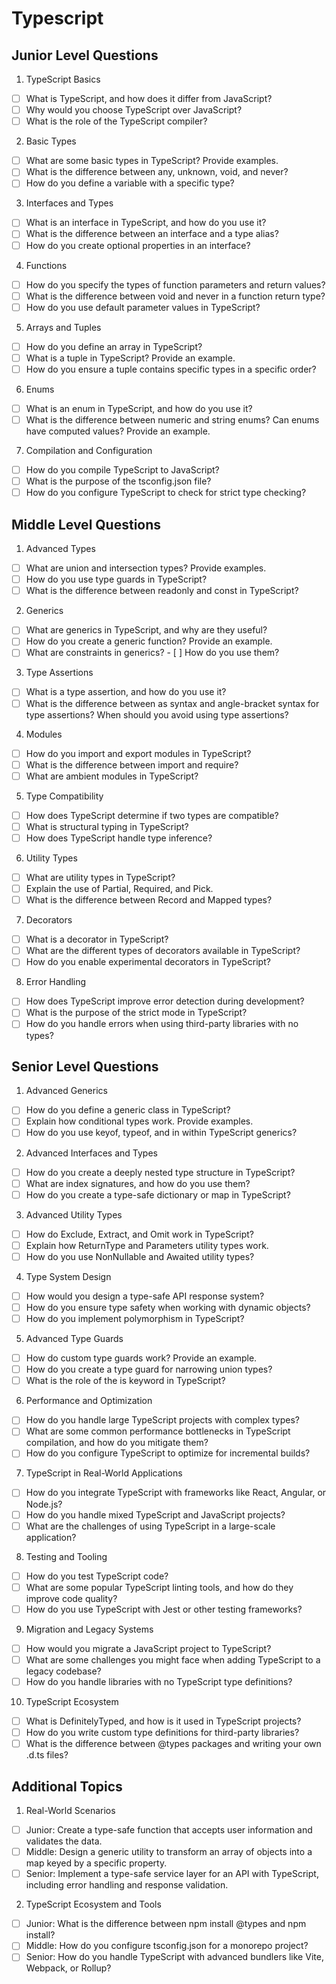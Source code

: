 # Typescript

## Junior Level Questions

1. TypeScript Basics
- [ ] What is TypeScript, and how does it differ from JavaScript?
- [ ] Why would you choose TypeScript over JavaScript?
- [ ] What is the role of the TypeScript compiler?
2. Basic Types
- [ ] What are some basic types in TypeScript? Provide examples.
- [ ] What is the difference between any, unknown, void, and never?
- [ ] How do you define a variable with a specific type?
3. Interfaces and Types
- [ ] What is an interface in TypeScript, and how do you use it?
- [ ] What is the difference between an interface and a type alias?
- [ ] How do you create optional properties in an interface?
4. Functions
- [ ] How do you specify the types of function parameters and return values?
- [ ] What is the difference between void and never in a function return type?
- [ ] How do you use default parameter values in TypeScript?
5. Arrays and Tuples
- [ ] How do you define an array in TypeScript?
- [ ] What is a tuple in TypeScript? Provide an example.
- [ ] How do you ensure a tuple contains specific types in a specific order?
6. Enums
- [ ] What is an enum in TypeScript, and how do you use it?
- [ ] What is the difference between numeric and string enums?
Can enums have computed values? Provide an example.
7. Compilation and Configuration
- [ ] How do you compile TypeScript to JavaScript?
- [ ] What is the purpose of the tsconfig.json file?
- [ ] How do you configure TypeScript to check for strict type checking?
## Middle Level Questions
1. Advanced Types
- [ ] What are union and intersection types? Provide examples.
- [ ] How do you use type guards in TypeScript?
- [ ] What is the difference between readonly and const in TypeScript?
2. Generics
- [ ] What are generics in TypeScript, and why are they useful?
- [ ] How do you create a generic function? Provide an example.
- [ ] What are constraints in generics? - [ ] How do you use them?
3. Type Assertions
- [ ] What is a type assertion, and how do you use it?
- [ ] What is the difference between as syntax and angle-bracket syntax for type assertions?
When should you avoid using type assertions?
4. Modules
- [ ] How do you import and export modules in TypeScript?
- [ ] What is the difference between import and require?
- [ ] What are ambient modules in TypeScript?
5. Type Compatibility
- [ ] How does TypeScript determine if two types are compatible?
- [ ] What is structural typing in TypeScript?
- [ ] How does TypeScript handle type inference?
6. Utility Types
- [ ] What are utility types in TypeScript?
- [ ] Explain the use of Partial, Required, and Pick.
- [ ] What is the difference between Record and Mapped types?
7. Decorators
- [ ] What is a decorator in TypeScript?
- [ ] What are the different types of decorators available in TypeScript?
- [ ] How do you enable experimental decorators in TypeScript?
8. Error Handling
- [ ] How does TypeScript improve error detection during development?
- [ ] What is the purpose of the strict mode in TypeScript?
- [ ] How do you handle errors when using third-party libraries with no types?
## Senior Level Questions

1. Advanced Generics
- [ ] How do you define a generic class in TypeScript?
- [ ] Explain how conditional types work. Provide examples.
- [ ] How do you use keyof, typeof, and in within TypeScript generics?
2. Advanced Interfaces and Types
- [ ] How do you create a deeply nested type structure in TypeScript?
- [ ] What are index signatures, and how do you use them?
- [ ] How do you create a type-safe dictionary or map in TypeScript?
3. Advanced Utility Types
- [ ] How do Exclude, Extract, and Omit work in TypeScript?
- [ ] Explain how ReturnType and Parameters utility types work.
- [ ] How do you use NonNullable and Awaited utility types?
4. Type System Design
- [ ] How would you design a type-safe API response system?
- [ ] How do you ensure type safety when working with dynamic objects?
- [ ] How do you implement polymorphism in TypeScript?
5. Advanced Type Guards
- [ ] How do custom type guards work? Provide an example.
- [ ] How do you create a type guard for narrowing union types?
- [ ] What is the role of the is keyword in TypeScript?
6. Performance and Optimization
- [ ] How do you handle large TypeScript projects with complex types?
- [ ] What are some common performance bottlenecks in TypeScript compilation, and how do you mitigate them?
- [ ] How do you configure TypeScript to optimize for incremental builds?
7. TypeScript in Real-World Applications
- [ ] How do you integrate TypeScript with frameworks like React, Angular, or Node.js?
- [ ] How do you handle mixed TypeScript and JavaScript projects?
- [ ] What are the challenges of using TypeScript in a large-scale application?
8. Testing and Tooling
- [ ] How do you test TypeScript code?
- [ ] What are some popular TypeScript linting tools, and how do they improve code quality?
- [ ] How do you use TypeScript with Jest or other testing frameworks?
9. Migration and Legacy Systems
- [ ] How would you migrate a JavaScript project to TypeScript?
- [ ] What are some challenges you might face when adding TypeScript to a legacy codebase?
- [ ] How do you handle libraries with no TypeScript type definitions?
10. TypeScript Ecosystem
- [ ] What is DefinitelyTyped, and how is it used in TypeScript projects?
- [ ] How do you write custom type definitions for third-party libraries?
- [ ] What is the difference between @types packages and writing your own .d.ts files?

## Additional Topics

1. Real-World Scenarios
- [ ] Junior: Create a type-safe function that accepts user information and validates the data.
- [ ] Middle: Design a generic utility to transform an array of objects into a map keyed by a specific property.
- [ ] Senior: Implement a type-safe service layer for an API with TypeScript, including error handling and response validation.

2. TypeScript Ecosystem and Tools
- [ ] Junior: What is the difference between npm install @types and npm install?
- [ ] Middle: How do you configure tsconfig.json for a monorepo project?
- [ ] Senior: How do you handle TypeScript with advanced bundlers like Vite, Webpack, or Rollup?